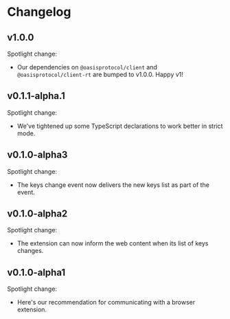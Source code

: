 # Changelog

## v1.0.0

Spotlight change:

- Our dependencies on `@oasisprotocol/client` and `@oasisprotocol/client-rt`
  are bumped to v1.0.0.
  Happy v1!

## v0.1.1-alpha.1

Spotlight change:

- We've tightened up some TypeScript declarations to work better in strict
  mode.

## v0.1.0-alpha3

Spotlight change:

- The keys change event now delivers the new keys list as part of the event.

## v0.1.0-alpha2

Spotlight change:

- The extension can now inform the web content when its list of keys changes.

## v0.1.0-alpha1

Spotlight change:

- Here's our recommendation for communicating with a browser extension.
